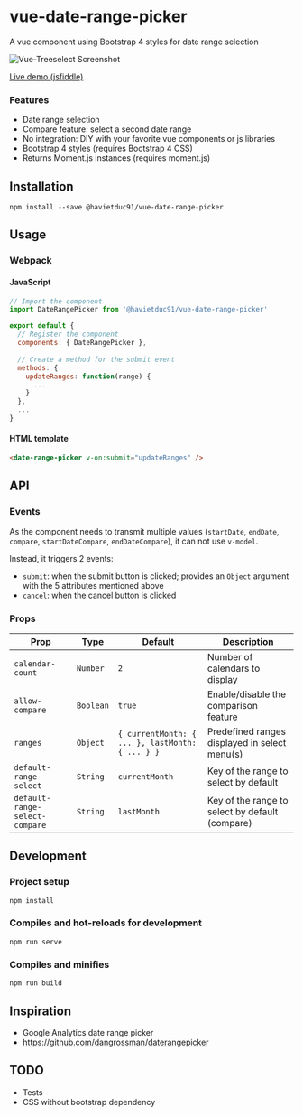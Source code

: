 # vue-date-range-picker
A vue component using Bootstrap 4 styles for date range selection

![Vue-Treeselect Screenshot](https://raw.githubusercontent.com/Owumaro/vue-date-range-picker/master/screenshot.png)

[Live demo (jsfiddle)](https://jsfiddle.net/Owumaro/qw7mpfr8/)

### Features

- Date range selection
- Compare feature: select a second date range
- No integration: DIY with your favorite vue components or js libraries
- Bootstrap 4 styles (requires Bootstrap 4 CSS)
- Returns Moment.js instances (requires moment.js)

## Installation

```
npm install --save @havietduc91/vue-date-range-picker
```

## Usage

### Webpack

#### JavaScript
```js
// Import the component
import DateRangePicker from '@havietduc91/vue-date-range-picker'

export default {
  // Register the component
  components: { DateRangePicker },
  
  // Create a method for the submit event
  methods: {
    updateRanges: function(range) {
      ...
    }
  },
  ...
}
```

#### HTML template
```html
<date-range-picker v-on:submit="updateRanges" />
```

## API

### Events

As the component needs to transmit multiple values (`startDate`, `endDate`, `compare`, `startDateCompare`, `endDateCompare`), it can not use `v-model`.

Instead, it triggers 2 events:
- `submit`: when the submit button is clicked; provides an `Object` argument with the 5 attributes mentioned above
- `cancel`: when the cancel button is clicked

### Props

Prop | Type | Default | Description
-----|------|---------|------------
`calendar-count` | `Number` | `2` | Number of calendars to display
`allow-compare` | `Boolean` | `true` | Enable/disable the comparison feature
`ranges` | `Object` | `{ currentMonth: { ... }, lastMonth: { ... } }` | Predefined ranges displayed in select menu(s)
`default-range-select` | `String` | `currentMonth` | Key of the range to select by default
`default-range-select-compare` | `String` | `lastMonth` |  Key of the range to select by default (compare)

## Development

### Project setup
```
npm install
```

### Compiles and hot-reloads for development
```
npm run serve
```

### Compiles and minifies
```
npm run build
```

## Inspiration

- Google Analytics date range picker
- https://github.com/dangrossman/daterangepicker

## TODO
- Tests
- CSS without bootstrap dependency
